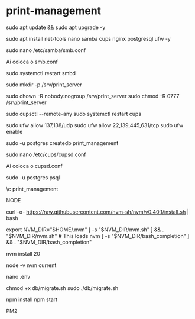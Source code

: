 # print-management
 
sudo apt update && sudo apt upgrade -y

sudo apt install net-tools nano samba cups nginx postgresql ufw -y

sudo nano /etc/samba/smb.conf

Ai coloca o smb.conf

sudo systemctl restart smbd

sudo mkdir -p /srv/print_server

sudo chown -R nobody:nogroup /srv/print_server
sudo chmod -R 0777 /srv/print_server

sudo cupsctl --remote-any
sudo systemctl restart cups


sudo ufw allow 137,138/udp
sudo ufw allow 22,139,445,631/tcp
sudo ufw enable

sudo -u postgres createdb print_management

sudo nano /etc/cups/cupsd.conf

Ai coloca o cupsd.conf

sudo -u postgres psql

\c print_management


NODE

curl -o- https://raw.githubusercontent.com/nvm-sh/nvm/v0.40.1/install.sh | bash

export NVM_DIR="$HOME/.nvm"
[ -s "$NVM_DIR/nvm.sh" ] && \. "$NVM_DIR/nvm.sh"  # This loads nvm
[ -s "$NVM_DIR/bash_completion" ] && \. "$NVM_DIR/bash_completion" 

nvm install 20

node -v
nvm current

nano .env

chmod +x db/migrate.sh
sudo ./db/migrate.sh


npm install
npm start





PM2